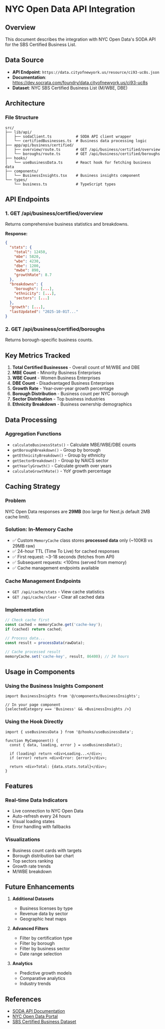 # NYC Open Data API Integration

## Overview
This document describes the integration with NYC Open Data's SODA API for the SBS Certified Business List.

## Data Source
- **API Endpoint**: `https://data.cityofnewyork.us/resource/ci93-uc8s.json`
- **Documentation**: https://dev.socrata.com/foundry/data.cityofnewyork.us/ci93-uc8s
- **Dataset**: NYC SBS Certified Business List (M/WBE, DBE)

## Architecture

### File Structure
```
src/
├── lib/api/
│   ├── sodaClient.ts           # SODA API client wrapper
│   └── certifiedBusinesses.ts  # Business data processing logic
├── app/api/business/certified/
│   ├── overview/route.ts       # GET /api/business/certified/overview
│   └── boroughs/route.ts       # GET /api/business/certified/boroughs
├── hooks/
│   └── useBusinessData.ts      # React hook for fetching business data
├── components/
│   └── BusinessInsights.tsx    # Business insights component
└── types/
    └── business.ts             # TypeScript types
```

## API Endpoints

### 1. GET /api/business/certified/overview
Returns comprehensive business statistics and breakdowns.

**Response:**
```json
{
  "stats": {
    "total": 12450,
    "mbe": 5820,
    "wbe": 4230,
    "dbe": 1200,
    "mwbe": 890,
    "growthRate": 8.7
  },
  "breakdowns": {
    "boroughs": [...],
    "ethnicity": [...],
    "sectors": [...]
  },
  "growth": [...],
  "lastUpdated": "2025-10-01T..."
}
```

### 2. GET /api/business/certified/boroughs
Returns borough-specific business counts.

## Key Metrics Tracked

1. **Total Certified Businesses** - Overall count of M/WBE and DBE
2. **MBE Count** - Minority Business Enterprises
3. **WBE Count** - Women Business Enterprises
4. **DBE Count** - Disadvantaged Business Enterprises
5. **Growth Rate** - Year-over-year growth percentage
6. **Borough Distribution** - Business count per NYC borough
7. **Sector Distribution** - Top business industries
8. **Ethnicity Breakdown** - Business ownership demographics

## Data Processing

### Aggregation Functions
- `calculateBusinessStats()` - Calculate MBE/WBE/DBE counts
- `getBoroughBreakdown()` - Group by borough
- `getEthnicityBreakdown()` - Group by ethnicity
- `getSectorBreakdown()` - Group by NAICS sector
- `getYearlyGrowth()` - Calculate growth over years
- `calculateGrowthRate()` - YoY growth percentage

## Caching Strategy

### Problem
NYC Open Data responses are **29MB** (too large for Next.js default 2MB cache limit).

### Solution: In-Memory Cache
- ✅ Custom `MemoryCache` class stores **processed data** only (~100KB vs 29MB raw)
- ✅ 24-hour TTL (Time To Live) for cached responses
- ✅ First request: ~3-18 seconds (fetches from API)
- ✅ Subsequent requests: <100ms (served from memory)
- ✅ Cache management endpoints available

### Cache Management Endpoints
- `GET /api/cache/stats` - View cache statistics
- `GET /api/cache/clear` - Clear all cached data

### Implementation
```typescript
// Check cache first
const cached = memoryCache.get('cache-key');
if (cached) return cached;

// Process data...
const result = processData(rawData);

// Cache processed result
memoryCache.set('cache-key', result, 86400); // 24 hours
```

## Usage in Components

### Using the Business Insights Component
```tsx
import BusinessInsights from '@/components/BusinessInsights';

// In your page component
{selectedCategory === 'Business' && <BusinessInsights />}
```

### Using the Hook Directly
```tsx
import { useBusinessData } from '@/hooks/useBusinessData';

function MyComponent() {
  const { data, loading, error } = useBusinessData();
  
  if (loading) return <div>Loading...</div>;
  if (error) return <div>Error: {error}</div>;
  
  return <div>Total: {data.stats.total}</div>;
}
```

## Features

### Real-time Data Indicators
- Live connection to NYC Open Data
- Auto-refresh every 24 hours
- Visual loading states
- Error handling with fallbacks

### Visualizations
- Business count cards with targets
- Borough distribution bar chart
- Top sectors ranking
- Growth rate trends
- M/WBE breakdown

## Future Enhancements

1. **Additional Datasets**
   - Business licenses by type
   - Revenue data by sector
   - Geographic heat maps

2. **Advanced Filters**
   - Filter by certification type
   - Filter by borough
   - Filter by business sector
   - Date range selection

3. **Analytics**
   - Predictive growth models
   - Comparative analytics
   - Industry trends

## References
- [SODA API Documentation](https://dev.socrata.com/)
- [NYC Open Data Portal](https://opendata.cityofnewyork.us/)
- [SBS Certified Business Dataset](https://data.cityofnewyork.us/Business/M-WBE-LBE-and-EBE-Certified-Business-List/ci93-uc8s)

